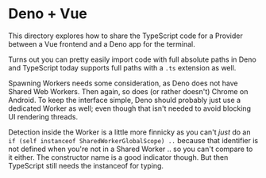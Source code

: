 # Deno + Vue

This directory explores how to share the TypeScript code for a Provider between
a Vue frontend and a Deno app for the terminal.

Turns out you can pretty easily import code with full absolute paths in Deno and
TypeScript today supports full paths with a `.ts` extension as well.

Spawning Workers needs some consideration, as Deno does not have Shared Web Workers.
Then again, so does (or rather doesn't) Chrome on Android. To keep the interface
simple, Deno should probably just use a dedicated Worker as well; even though that
isn't needed to avoid blocking UI rendering threads.

Detection inside the Worker is a little more finnicky as you can't *just* do an
`if (self instanceof SharedWorkerGlobalScope) ..` because that identifier is not
defined when you're not in a Shared Worker .. so you can't compare to it either.
The constructor name is a good indicator though. But then TypeScript still needs
the instanceof for typing.
